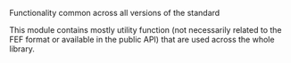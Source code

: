 Functionality common across all versions of the standard

This module contains mostly utility function (not necessarily related to the FEF format or available in the public API) that are used across the whole library.
